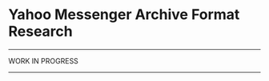 Yahoo Messenger Archive Format Research
=======================================

----------------

WORK IN PROGRESS

----------------


